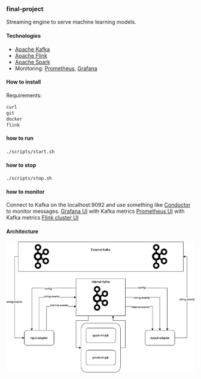 
### final-project

Streaming engine to serve machine learning models.

#### Technologies

- [Apache Kafka](https://kafka.apache.org)
- [Apache Flink](https://flink.apache.org)
- [Apache Spark](https://spark.apache.org)
- Monitoring: [Prometheus](https://prometheus.io), [Grafana](https://grafana.com)

#### How to install
Requirements:
```
curl
git
docker
flink
```

#### how to run
```
./scripts/start.sh
```

#### how to stop
```
./scripts/stop.sh
```

#### how to monitor
Connect to Kafka on the localhost:9092 and use something like [Conductor](https://www.conduktor.io) to monitor messages.
[Grafana UI](https://localhost:3000) with Kafka metrics
[Prometheus UI](https://localhost:9090) with Kafka metrics
[Flink cluster UI](https://localhost:8081)

#### Architecture
![Architecture](https://github.com/axreldable/otus_data_engineer_2019_11_starikov/blob/master/final-project/images/otus-ml-streaming-system.png)
